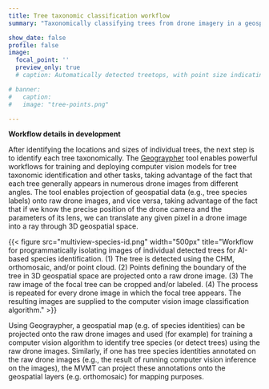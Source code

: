 ```yaml
---
title: Tree taxonomic classification workflow
summary: "Taxonomically classifying trees from drone imagery in a geospatial context"

show_date: false
profile: false
image:
  focal_point: ''
  preview_only: true
  # caption: Automatically detected treetops, with point size indicating tree height, overlaid on drone-derived orthoimagery from the Tahoe National Forest

# banner:
#   caption:
#   image: "tree-points.png"

---
```


**Workflow details in development**

After identifying the locations and sizes of individual trees, the next step is to identify each tree taxonomically. The [Geograypher](https://github.com/open-forest-observatory/geograypher) tool enables powerful workflows for training and deploying computer vision models for tree taxonomic identification and other tasks, taking advantage of the fact that each tree generally appears in numerous drone images from different angles. The tool enables projection of geospatial data (e.g., tree species labels) onto raw drone images, and vice versa, taking advantage of the fact that if we know the precise position of the drone camera and the parameters of its lens, we can translate any given pixel in a drone image into a ray through 3D geospatial space.

{{< figure src="multiview-species-id.png" width="500px" title="Workflow for programmatically isolating images of individual detected trees for AI-based species identification. (1) The tree is detected using the CHM, orthomosaic, and/or point cloud. (2) Points defining the boundary of the tree in 3D geospatial space are projected onto a raw drone image. (3) The raw image of the focal tree can be cropped and/or labeled. (4) The process is repeated for every drone image in which the focal tree appears. The resulting images are supplied to the computer vision image classification algorithm." >}}

Using Geograypher, a geospatial map (e.g. of species identities) can be projected onto the raw drone images and used (for example) for training a computer vision algorithm to identify tree species (or detect trees) using the raw drone images. Similarly, if one has tree species identities annotated on the raw drone images (e.g., the result of running computer vision inference on the images), the MVMT can project these annotations onto the geospatial layers (e.g. orthomosaic) for mapping purposes.

<br>